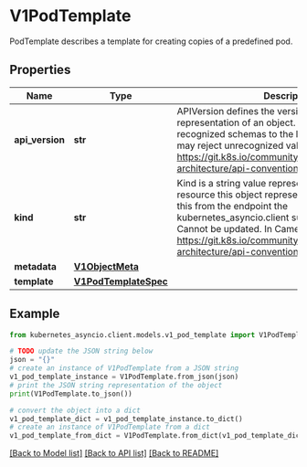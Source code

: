 # V1PodTemplate

PodTemplate describes a template for creating copies of a predefined pod.

## Properties

Name | Type | Description | Notes
------------ | ------------- | ------------- | -------------
**api_version** | **str** | APIVersion defines the versioned schema of this representation of an object. Servers should convert recognized schemas to the latest internal value, and may reject unrecognized values. More info: https://git.k8s.io/community/contributors/devel/sig-architecture/api-conventions.md#resources | [optional] 
**kind** | **str** | Kind is a string value representing the REST resource this object represents. Servers may infer this from the endpoint the kubernetes_asyncio.client submits requests to. Cannot be updated. In CamelCase. More info: https://git.k8s.io/community/contributors/devel/sig-architecture/api-conventions.md#types-kinds | [optional] 
**metadata** | [**V1ObjectMeta**](V1ObjectMeta.md) |  | [optional] 
**template** | [**V1PodTemplateSpec**](V1PodTemplateSpec.md) |  | [optional] 

## Example

```python
from kubernetes_asyncio.client.models.v1_pod_template import V1PodTemplate

# TODO update the JSON string below
json = "{}"
# create an instance of V1PodTemplate from a JSON string
v1_pod_template_instance = V1PodTemplate.from_json(json)
# print the JSON string representation of the object
print(V1PodTemplate.to_json())

# convert the object into a dict
v1_pod_template_dict = v1_pod_template_instance.to_dict()
# create an instance of V1PodTemplate from a dict
v1_pod_template_from_dict = V1PodTemplate.from_dict(v1_pod_template_dict)
```
[[Back to Model list]](../README.md#documentation-for-models) [[Back to API list]](../README.md#documentation-for-api-endpoints) [[Back to README]](../README.md)



